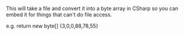﻿This will take a file and convert it into a byte array in CSharp so you can embed it for things that can't do file access.

e.g.
return new byte[] {3,0,0,88,78,55}